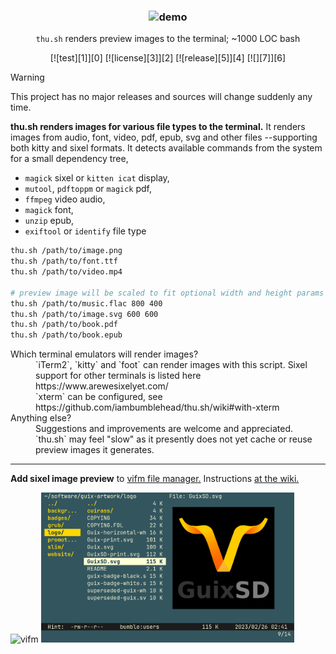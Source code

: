<h3 align="center"><img src="./test/render-for.demo.gif" alt="demo" height="400px"></h3>
<p align="center"><code>thu.sh</code> renders preview images to the terminal; ~1000 LOC bash</p>
<p align="center">
  [![test][1]][0] [![license][3]][2] [![release][5]][4] [![][7]][6]
</p>

> [!WARNING]
> This project has no major releases and sources will change suddenly any time.

**thu.sh renders images for various file types to the terminal.** It renders images from audio, font, video, pdf, epub, svg and other files --supporting both kitty and sixel formats. It detects available commands from the system for a small dependency tree,
 * `magick` sixel or `kitten icat` display,
 * `mutool`, `pdftoppm` or `magick` pdf,
 * `ffmpeg` video audio,
 * `magick` font,
 * `unzip` epub,
 * `exiftool` or `identify` file type


```bash
thu.sh /path/to/image.png
thu.sh /path/to/font.ttf
thu.sh /path/to/video.mp4

# preview image will be scaled to fit optional width and height params
thu.sh /path/to/music.flac 800 400
thu.sh /path/to/image.svg 600 600
thu.sh /path/to/book.pdf
thu.sh /path/to/book.epub
```

<dl>
  <dt>Which terminal emulators will render images?</dt>
  <dd>`iTerm2`, `kitty` and `foot` can render images with this script. Sixel support for other terminals is listed here https://www.arewesixelyet.com/</dd>
  <dd>`xterm` can be configured, see https://github.com/iambumblehead/thu.sh/wiki#with-xterm</dd>
  <dt>Anything else?</dt>
  <dd>Suggestions and improvements are welcome and appreciated. `thu.sh` may feel "slow" as it presently does not yet cache or reuse preview images it generates.</dd>
</dl>


[0]: https://github.com/iambumblehead/thu.sh/workflows "test link"
[1]: https://github.com/iambumblehead/thu.sh/workflows/test/badge.svg "test badge"
[2]: ./LICENSE.md "license link"
[3]: https://img.shields.io/badge/license-GPLv3-blue.svg "license badge"
[4]: https://github.com/iambumblehead/thu.sh/releases "release link"
[5]: https://img.shields.io/github/release/iambumblehead/thu.sh.svg "release badge"
[6]: ./thu.sh "thu.sh"
[7]: https://img.badgesize.io/iambumblehead/thu.sh/main/thu.sh.svg?compression=gzip "size badge"

----------------------------------------------

**Add sixel image preview** to [vifm file manager.][10] Instructions [at the wiki.][11]

<div align="left">
<img src="./test/render-for-vifm.gif" alt="vifm" height="240px"> <img src="./test/render-for-miller.png" alt="vifm" height="240px">
</div>


[10]: https://github.com/vifm/vifm
[11]: https://github.com/iambumblehead/thu.sh/wiki
